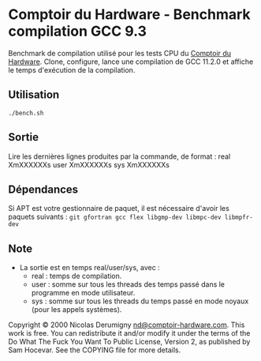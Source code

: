 Comptoir du Hardware - Benchmark compilation GCC 9.3
====================================================

Benchmark de compilation utilisé pour les tests CPU du [Comptoir du Hardware](http://www.comptoir-hardware.com/). Clone, configure, lance une compilation de GCC 11.2.0 et affiche le temps d'exécution de la compilation.

## Utilisation
`./bench.sh`

## Sortie
Lire les dernières lignes produites par la commande, de format :
	real    XmXXXXXXs
	user    XmXXXXXXs
	sys     XmXXXXXXs

## Dépendances
Si APT est votre gestionnaire de paquet, il est nécessaire d'avoir les paquets suivants :
`git gfortran gcc flex libgmp-dev libmpc-dev libmpfr-dev`

## Note
- La sortie est en temps real/user/sys, avec :
	- real : temps de compilation.
	- user : somme sur tous les threads des temps passé dans le programme en mode utilisateur.
	- sys : somme sur tous les threads du temps passé en mode noyaux (pour les appels systèmes).

Copyright © 2000 Nicolas Derumigny <nd@comptoir-hardware.com>.
This work is free. You can redistribute it and/or modify it under the
terms of the Do What The Fuck You Want To Public License, Version 2,
as published by Sam Hocevar. See the COPYING file for more details.
